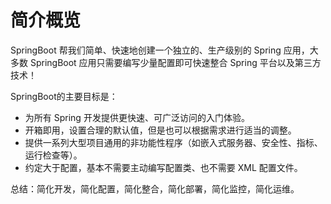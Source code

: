 # 简介概览

SpringBoot 帮我们简单、快速地创建一个独立的、生产级别的 Spring 应用，大多数 SpringBoot 应用只需要编写少量配置即可快速整合 Spring 平台以及第三方技术！

SpringBoot的主要目标是：

- 为所有 Spring 开发提供更快速、可广泛访问的入门体验。
- 开箱即用，设置合理的默认值，但是也可以根据需求进行适当的调整。
- 提供一系列大型项目通用的非功能性程序（如嵌入式服务器、安全性、指标、运行检查等）。
- 约定大于配置，基本不需要主动编写配置类、也不需要 XML 配置文件。

总结：简化开发，简化配置，简化整合，简化部署，简化监控，简化运维。
